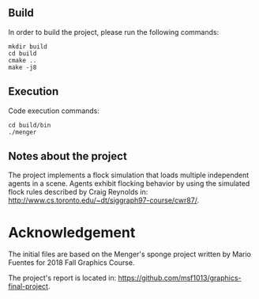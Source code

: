 ## Build

In order to build the project, please run the following commands:

```
mkdir build
cd build
cmake ..
make -j8
```

## Execution

Code execution commands:

```
cd build/bin
./menger
```


## Notes about the project

The project implements a flock simulation that loads multiple independent agents in
a scene. Agents exhibit flocking behavior by using the simulated flock rules described
by Craig Reynolds in: http://www.cs.toronto.edu/~dt/siggraph97-course/cwr87/.

# Acknowledgement 

The initial files are based on the Menger's sponge project written by
Mario Fuentes for 2018 Fall Graphics Course.

The project's report is located in: https://github.com/msf1013/graphics-final-project.

